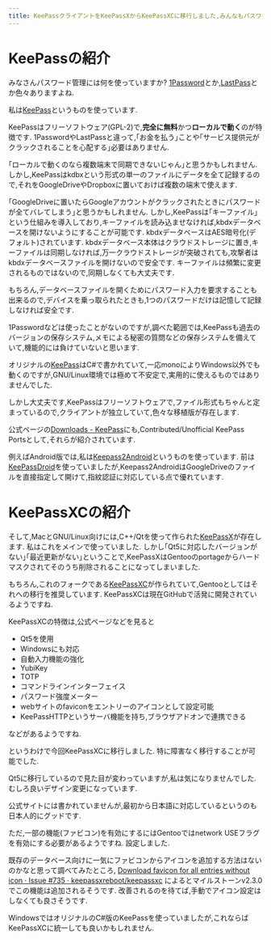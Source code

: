 ```yaml
---
title: KeePassクライアントをKeePassXからKeePassXCに移行しました,みんなもパスワード管理にはKeePassを使いましょう
---
```


# KeePassの紹介

みなさんパスワード管理には何を使っていますか?
[1Password](https://1password.com/)とか,[LastPass](https://hwww.lastpass.com/ja)とか色々ありますよね.

私は[KeePass](https://keepass.info/)というものを使っています.

KeePassはフリーソフトウェア(GPL-2)で,**完全に無料**かつ**ローカルで動く**のが特徴です.
1PasswordやLastPassと違って,｢お金を払う｣ことや｢サービス提供元がクラックされることを心配する｣必要はありません.

｢ローカルで動くのなら複数端末で同期できないじゃん｣と思うかもしれません.
しかし,KeePassはkdbxという形式の単一のファイルにデータを全て記録するので,それをGoogleDriveやDropboxに置いておけば複数の端末で使えます.

｢GoogleDriveに置いたらGoogleアカウントがクラックされたときにパスワードが全てバレてしまう｣と思うかもしれません.
しかし,KeePassは｢キーファイル｣という仕組みを導入しており,キーファイルを読み込ませなければ,kbdxデータベースを開けないようにすることが可能です.
kbdxデータベースはAES暗号化(デフォルト)されています.
kbdxデータベース本体はクラウドストレージに置き,キーファイルは同期しなければ,万一クラウドストレージが突破されても,攻撃者はkbdxデータベースファイルを開けないので安全です.
キーファイルは頻繁に変更されるものではないので,同期しなくても大丈夫です.

もちろん,データベースファイルを開くためにパスワード入力を要求することも出来るので,デバイスを乗っ取られたときも,1つのパスワードだけは記憶して記録しなければ安全です.

1Passwordなどは使ったことがないのですが,調べた範囲では,KeePassも過去のバージョンの保存システム,メモによる秘密の質問などの保存システムを備えていて,機能的には負けていないと思います.

オリジナルの[KeePass](https://keepass.info/)はC#で書かれていて,一応monoによりWindows以外でも動くのですが,GNU/Linux環境では極めて不安定で,実用的に使えるものではありませんでした.

しかし大丈夫です,KeePassはフリーソフトウェアで,ファイル形式もちゃんと定まっているので,クライアントが独立していて,色々な移植版が存在します.

公式ページの[Downloads - KeePass](https://keepass.info/download.html)にも,Contributed/Unofficial KeePass Portsとして,それらが紹介されています.

例えばAndroid版では,私は[Keepass2Android](https://play.google.com/store/apps/details?id=keepass2android.keepass2android)というものを使っています.
前は[KeePassDroid](https://play.google.com/store/apps/details?id=com.android.keepass)を使っていましたが,Keepass2AndroidはGoogleDriveのファイルを直接指定して開けて,指紋認証に対応している点で優れています.

# KeePassXCの紹介

そして,MacとGNU/Linux向けには,C++/Qtを使って作られた[KeePassX](https://www.keepassx.org/)が存在します.
私はこれをメインで使っていました.
しかし｢Qt5に対応したバージョンがない｣｢最近更新がない｣ということで,KeePassXはGentooのportageからハードマスクされてそのうち削除されることになってしまいました.

もちろん,これのフォークである[KeePassXC](https://keepassxc.org/)が作られていて,Gentooとしてはそれへの移行を推奨しています.
KeePassXCは現在GitHubで活発に開発されているようですね.

KeePassXCの特徴は,公式ページなどを見ると

* Qt5を使用
* Windowsにも対応
* 自動入力機能の強化
* YubiKey
* TOTP
* コマンドラインインターフェイス
* パスワード強度メーター
* webサイトのfaviconをエントリーのアイコンとして設定可能
* KeePassHTTPというサーバ機能を持ち,ブラウザアドオンで連携できる

などがあるようですね.

というわけで今回KeePassXCに移行しました.
特に障害なく移行することが可能でした.

Qt5に移行しているので見た目が変わっていますが,私は気になりませんでした.
むしろ良いデザイン変更になっています.

公式サイトには書かれていませんが,最初から日本語に対応しているというのも日本人的にグッドです.

ただ,一部の機能(ファビコン)を有効にするにはGentooではnetwork USEフラグを有効にする必要があるようですね.
設定しました.

既存のデータベース向けに一気にファビコンからアイコンを追加する方法はないのかなと思って調べてみたところ,
[Download favicon for all entries without icon · Issue #735 · keepassxreboot/keepassxc](https://github.com/keepassxreboot/keepassxc/issues/735)
によるとマイルストーンv2.3.0でこの機能は追加されるそうです.
改善されるのを待てば,手動でアイコン設定はしなくても良さそうです.

WindowsではオリジナルのC#版のKeePassを使っていましたが,これならばKeePassXCに統一しても良いかもしれません.
